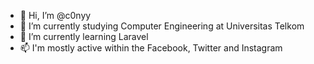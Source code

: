 - 👋 Hi, I’m @c0nyy
- 👀 I’m currently studying Computer Engineering at Universitas Telkom
- 🌱 I’m currently learning Laravel
- 📫 I'm mostly active within the Facebook, Twitter and Instagram

<!---
c0nyy/c0nyy is a ✨ special ✨ repository because its `README.md` (this file) appears on your GitHub profile.
You can click the Preview link to take a look at your changes.
--->
